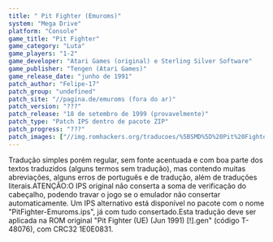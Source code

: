 ```yaml
---
title: " Pit Fighter (Emuroms)"
system: "Mega Drive"
platform: "Console"
game_title: "Pit Fighter"
game_category: "Luta"
game_players: "1-2"
game_developer: "Atari Games (original) e Sterling Silver Software"
game_publisher: "Tengen (Atari Games)"
game_release_date: "junho de 1991"
patch_author: "Felipe-17"
patch_group: "undefined"
patch_site: "//pagina.de/emuroms (fora do ar)"
patch_version: "???"
patch_release: "18 de setembro de 1999 (provavelmente)"
patch_type: "Patch IPS dentro de pacote ZIP"
patch_progress: "???"
patch_images: ["//img.romhackers.org/traducoes/%5BSMD%5D%20Pit%20Fighter%20-%20Emuroms%20-%201.png","//img.romhackers.org/traducoes/%5BSMD%5D%20Pit%20Fighter%20-%20Emuroms%20-%202.png","//img.romhackers.org/traducoes/%5BSMD%5D%20Pit%20Fighter%20-%20Emuroms%20-%203.png"]
---
```

Tradução simples porém regular, sem fonte acentuada e com boa parte dos textos traduzidos (alguns termos sem tradução), mas contendo muitas abreviações, alguns erros de português e de tradução, além de traduções literais.ATENÇÃO:O IPS original não conserta a soma de verificação do cabeçalho, podendo travar o jogo se o emulador não consertar automaticamente. Um IPS alternativo está disponível no pacote com o nome "PitFighter-Emuroms.ips", já com tudo consertado.Esta tradução deve ser aplicada na ROM original "Pit Fighter (UE) (Jun 1991) [!].gen" (código T-48076), com CRC32 1E0E0831.